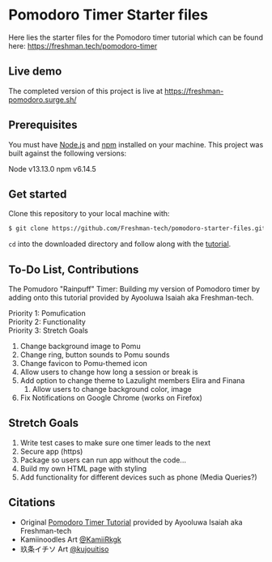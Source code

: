 # Pomodoro Timer Starter files

Here lies the starter files for the Pomodoro timer tutorial which can be found
here: https://freshman.tech/pomodoro-timer

## Live demo

The completed version of this project is live at
https://freshman-pomodoro.surge.sh/

## Prerequisites

You must have [Node.js](https://nodejs.org/en/download/) and
[npm](https://www.npmjs.com/get-npm) installed on your machine. This project was
built against the following versions:

Node v13.13.0
npm v6.14.5

## Get started

Clone this repository to your local machine with:

```bash
$ git clone https://github.com/Freshman-tech/pomodoro-starter-files.git
```

`cd` into the downloaded directory and follow along with the
[tutorial](https://freshman.tech/pomodoro-timer/).

## To-Do List, Contributions

The Pomudoro "Rainpuff" Timer: 
Building my version of Pomodoro timer by adding onto this tutorial provided by Ayooluwa Isaiah aka Freshman-tech.

Priority 1: Pomufication  
Priority 2: Functionality  
Priority 3: Stretch Goals  

1. Change background image to Pomu
2. Change ring, button sounds to Pomu sounds
3. Change favicon to Pomu-themed icon
4. Allow users to change how long a session or break is
5. Add option to change theme to Lazulight members Elira and Finana
    1. Allow users to change background color, image
6. Fix Notifications on Google Chrome (works on Firefox)

## Stretch Goals
1. Write test cases to make sure one timer leads to the next
2. Secure app (https)
3. Package so users can run app without the code...
4. Build my own HTML page with styling
5. Add functionality for different devices such as phone (Media Queries?)

## Citations

- Original [Pomodoro Timer Tutorial](https://freshman.tech/pomodoro-timer/) provided by Ayooluwa Isaiah aka Freshman-tech
- Kamiinoodles Art [@KamiiRkgk](https://twitter.com/KamiiRkgk/status/1744357376105308575/photo/1)
- 玖条イチソ Art [@kujouitiso](https://twitter.com/kujouitiso/status/1748553496004321470)